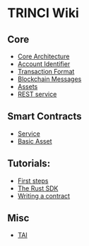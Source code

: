 TRINCI Wiki
===========

Core
----

- [Core Architecture](Core/Core-Architecture.md)
- [Account Identifier](Core/Account-Identifier.md)
- [Transaction Format](Core/Transaction-Format.md)
- [Blockchain Messages](Core/Blockchain-Messages.md)
- [Assets](Core/Assets.md)
- [REST service](Core/REST-Service.md)

Smart Contracts
---------------
 - [Service](Smart-contracts/Service-smart-contract.md)
 - [Basic Asset](Smart-contracts/Basic-Asset-smart-contract.md)
 
Tutorials:
---------------
 - [First steps](Tutorials/01-tutorial-beginning.md)
 - [The Rust SDK](Tutorials/02-tutorial-Rust-SDK.md)
 - [Writing a contract](Tutorials/03-tutorial-contract-pay-meal.md)

Misc
----

- [TAI](Misc/Trinci-Application-Interface.md)
